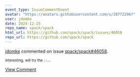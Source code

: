 ```yaml
---
event_type: IssueCommentEvent
avatar: "https://avatars.githubusercontent.com/u/28772296?"
user: jdomke
date: 2024-12-25
repo_name: spack/spack
html_url: https://github.com/spack/spack/issues/46058
repo_url: https://github.com/spack/spack
---
```


<a href='https://github.com/jdomke' target='_blank'>jdomke</a> commented on issue <a href='https://github.com/spack/spack/issues/46058' target='_blank'>spack/spack#46058</a>.

<small>interesting, will try the `::`...</small>

<a href='https://github.com/spack/spack/issues/46058' target='_blank'>View Comment</a>